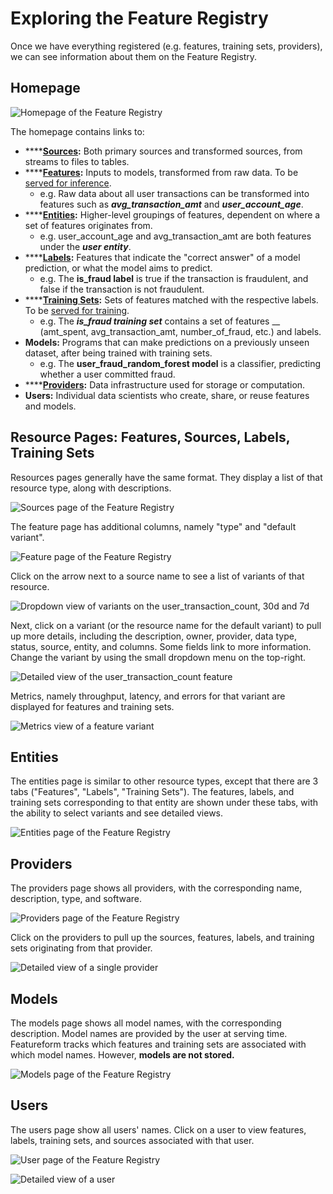 # Exploring the Feature Registry

Once we have everything registered (e.g. features, training sets, providers), we can see information about them on the Feature Registry.

## Homepage

![Homepage of the Feature Registry](<../.gitbook/assets/image (3).png>)

The homepage contains links to:

* ****[**Sources**](overview.md#source)**:** Both primary sources and transformed sources, from streams to files to tables.
* ****[**Features**](overview.md#feature)**:** Inputs to models, transformed from raw data. To be [served for inference](serving-for-inference-and-training.md#serving-for-inference).
  * e.g. Raw data about all user transactions can be transformed into features such as _**avg\_transaction\_amt**_ and _**user\_account\_age**_.
* ****[**Entities**](overview.md#entity)**:** Higher-level groupings of features, dependent on where a set of features originates from.&#x20;
  * e.g. user\_account\_age and avg\_transaction\_amt are both features under the _**user entity**_.
* ****[**Labels**](overview.md#label)**:** Features that indicate the "correct answer" of a model prediction, or what the model aims to predict.
  * e.g.  The **is\_fraud label** is true if the transaction is fraudulent, and false if the transaction is not fraudulent.
* ****[**Training Sets**](overview.md#training-set)**:** Sets of features matched with the respective labels. To be [served for training](serving-for-inference-and-training.md#serving-for-training).&#x20;
  * e.g. The _**is\_fraud training set**_ contains a set of features __ (amt\_spent, avg\_transaction\_amt, number\_of\_fraud, etc.) and labels.
* **Models:** Programs that can make predictions on a previously unseen dataset, after being trained with training sets.&#x20;
  * e.g. The **user\_fraud\_random\_forest model** is a classifier, predicting whether a user committed fraud.
* ****[**Providers**](overview.md#provider)**:** Data infrastructure used for storage or computation.
* **Users:** Individual data scientists who create, share, or reuse features and models.

## Resource Pages: Features, Sources, Labels, Training Sets

Resources pages generally have the same format. They display a list of that resource type, along with descriptions.&#x20;

![Sources page of the Feature Registry](<../.gitbook/assets/image (15).png>)

The feature page has additional columns, namely "type" and "default variant".

![Feature page of the Feature Registry](<../.gitbook/assets/image (10).png>)

Click on the arrow next to a source name to see a list of variants of that resource.

![Dropdown view of variants on the user\_transaction\_count, 30d and 7d](<../.gitbook/assets/image (5).png>)

Next, click on a variant (or the resource name for the default variant) to pull up more details, including the description, owner, provider, data type, status, source, entity, and columns. Some fields link to more information. Change the variant by using the small dropdown menu on the top-right.

![Detailed view of the user\_transaction\_count feature](<../.gitbook/assets/image (2).png>)

Metrics, namely throughput, latency, and errors for that variant are displayed for features and training sets.

![Metrics view of a feature variant](<../.gitbook/assets/image (18).png>)

## Entities

The entities page is similar to other resource types, except that there are 3 tabs ("Features", "Labels", "Training Sets"). The features, labels, and training sets corresponding to that entity are shown under these tabs, with the ability to select variants and see detailed views.

![Entities page of the Feature Registry](<../.gitbook/assets/image (12).png>)

## Providers

The providers page shows all providers, with the corresponding name, description, type, and software.

![Providers page of the Feature Registry](../.gitbook/assets/image.png)

Click on the providers to pull up the sources, features, labels, and training sets originating from that provider.

![Detailed view of a single provider](<../.gitbook/assets/image (11).png>)

## Models

The models page shows all model names, with the corresponding description. Model names are provided by the user at serving time. Featureform tracks which features and training sets are associated with which model names. However, **models are not stored.**

![Models page of the Feature Registry](<../.gitbook/assets/image (8).png>)

## Users

The users page show all users' names. Click on a user to view features, labels, training sets, and sources associated with that user.

![User page of the Feature Registry](<../.gitbook/assets/image (13).png>)

![Detailed view of a user](<../.gitbook/assets/image (6).png>)
